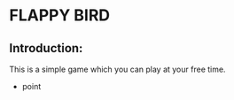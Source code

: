 #                       FLAPPY BIRD
## Introduction:
This is a simple game which you can play at your free time.
* point
